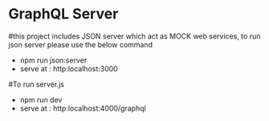 # GraphQL Server
#this project includes JSON server which act as MOCK web services, to run json server please use the below command
- npm run json:server
- serve at : http:localhost:3000

#To run server.js
- npm run dev
- serve at : http:localhost:4000/graphql 
